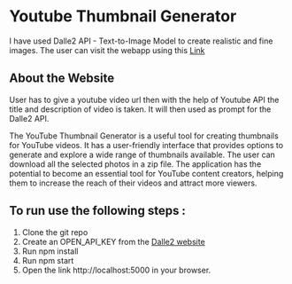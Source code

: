 # Youtube Thumbnail Generator

I have used Dalle2 API - Text-to-Image Model to create realistic and fine images.
The user can visit the webapp using this [Link](https://yt-thumbnail-production.up.railway.app/)

## About the Website

User has to give a youtube video url then with the help of Youtube API the title and description of video is taken. It will then used as prompt for the Dalle2 API.

The YouTube Thumbnail Generator is a useful tool for creating thumbnails for YouTube videos. It has a user-friendly interface that provides options to generate and explore a wide range of thumbnails available. The user can download all the selected photos in a zip file. The application has the potential to become an essential tool for YouTube content creators, helping them to increase the reach of their videos and attract more viewers.

## To run use the following steps : 
1. Clone the git repo
2. Create an OPEN_API_KEY from the [Dalle2 website](https://platform.openai.com/account/api-keys)
3. Run npm install
4. Run npm start
5. Open the link http://localhost:5000 in your browser.
